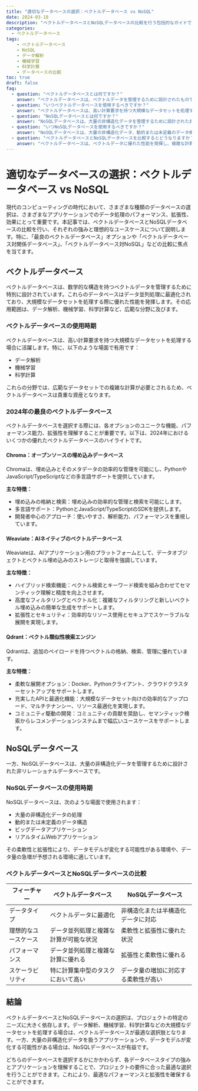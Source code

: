 ```yaml
---
title: "適切なデータベースの選択：ベクトルデータベース vs NoSQL"
date: 2024-03-10
description: "ベクトルデータベースとNoSQLデータベースの比較を行う包括的なガイドで、それぞれの強み、理想的なユースケース、そして2024年の最良のベクトルデータベースオプションを強調します。"
categories:
  - ベクトルデータベース
tags:
    - ベクトルデータベース
    - NoSQL
    - データ解析
    - 機械学習
    - 科学計算
    - データベースの比較
toc: true
draft: false
faq:
  - question: "ベクトルデータベースとは何ですか？"
    answer: "ベクトルデータベースは、ベクトルデータを管理するために設計されたものであり、データ並列処理に最適化されており、データ解析、機械学習、科学計算などの大規模なデータセットを処理するのに適しています。"
  - question: "いつベクトルデータベースを使用するべきですか？"
    answer: "ベクトルデータベースは、高い計算要求を持つ大規模なデータセットを処理する場合に使用します。特に、データ解析、機械学習、科学計算などが該当します。"
  - question: "NoSQLデータベースとは何ですか？"
    answer: "NoSQLデータベースは、大量の非構造化データを管理するために設計された非リレーショナルデータベースであり、拡張性、柔軟なスキーマ、多様なデータモデルで知られています。"
  - question: "いつNoSQLデータベースを使用するべきですか？"
    answer: "NoSQLデータベースは、大量の非構造化データ、動的または未定義のデータ構造、ビッグデータアプリケーション、リアルタイムWebアプリケーションを処理するのに適しています。"
  - question: "ベクトルデータベースとNoSQLデータベースを比較するとどうなりますか？"
    answer: "ベクトルデータベースは、ベクトルデータに優れた性能を発揮し、複雑な計算が可能です。一方、NoSQLデータベースは、非構造化または半構造化データの柔軟性と拡張性に優れています。"
---
```


# 適切なデータベースの選択：ベクトルデータベース vs NoSQL

現代のコンピューティングの時代において、さまざまな種類のデータベースの選択は、さまざまなアプリケーションでのデータ処理のパフォーマンス、拡張性、効果にとって重要です。本記事では、ベクトルデータベースとNoSQLデータベースの比較を行い、それぞれの強みと理想的なユースケースについて説明します。特に、「最良のベクトルデータベース」オプションや「ベクトルデータベース対関係データベース」、「ベクトルデータベース対NoSQL」などの比較に焦点を当てます。

## ベクトルデータベース

ベクトルデータベースは、数学的な構造を持つベクトルデータを管理するために特別に設計されています。これらのデータベースはデータ並列処理に最適化されており、大規模なデータセットを処理する際に優れた性能を発揮します。その応用範囲は、データ解析、機械学習、科学計算など、広範な分野に及びます。

### ベクトルデータベースの使用時期
ベクトルデータベースは、高い計算要求を持つ大規模なデータセットを処理する場合に活躍します。特に、以下のような場面で有用です：

- データ解析
- 機械学習
- 科学計算

これらの分野では、広範なデータセットでの複雑な計算が必要とされるため、ベクトルデータベースは貴重な資産となります。

### 2024年の最良のベクトルデータベース
ベクトルデータベースを選択する際には、各オプションのユニークな機能、パフォーマンス能力、拡張性を理解することが重要です。以下は、2024年におけるいくつかの優れたベクトルデータベースのハイライトです。

#### Chroma：オープンソースの埋め込みデータベース
Chromaは、埋め込みとそのメタデータの効率的な管理を可能にし、PythonやJavaScript/TypeScriptなどの多言語サポートを提供しています。

**主な特徴：**
- 埋め込みの格納と検索：埋め込みの効率的な管理と検索を可能にします。
- 多言語サポート：PythonとJavaScript/TypeScriptのSDKを提供します。
- 開発者中心のアプローチ：使いやすさ、解析能力、パフォーマンスを重視しています。

#### Weaviate：AIネイティブのベクトルデータベース
Weaviateは、AIアプリケーション用のプラットフォームとして、データオブジェクトとベクトル埋め込みのストレージと取得を強調しています。

**主な特徴：**
- ハイブリッド検索機能：ベクトル検索とキーワード検索を組み合わせてセマンティック理解と精度を向上させます。
- 高度なフィルタリングとベクトル化：複雑なフィルタリングと新しいベクトル埋め込みの簡単な生成をサポートします。
- 拡張性とセキュリティ：効率的なリソース使用とセキュアでスケーラブルな展開を実現します。

#### Qdrant：ベクトル類似性検索エンジン
Qdrantは、追加のペイロードを持つベクトルの格納、検索、管理に優れています。

**主な特徴：**
- 柔軟な展開オプション：Docker、Pythonクライアント、クラウドクラスターセットアップをサポートします。
- 充実したAPIと最適化機能：大規模なデータセット向けの効率的なアップロード、マルチテナンシー、リソース最適化を実現します。
- コミュニティ駆動の開発：コミュニティの貢献を奨励し、セマンティック検索からレコメンデーションシステムまで幅広いユースケースをサポートします。

## NoSQLデータベース

一方、NoSQLデータベースは、大量の非構造化データを管理するために設計された非リレーショナルデータベースです。

### NoSQLデータベースの使用時期
NoSQLデータベースは、次のような場面で使用されます：

- 大量の非構造化データの処理
- 動的または未定義のデータ構造
- ビッグデータアプリケーション
- リアルタイムWebアプリケーション

その柔軟性と拡張性により、データモデルが変化する可能性がある環境や、データ量の急増が予想される環境に適しています。

### ベクトルデータベースとNoSQLデータベースの比較

| フィーチャー       | ベクトルデータベース                                        | NoSQLデータベース                                           |
|-------------------|--------------------------------------------------------------|-------------------------------------------------------------|
| データタイプ       | ベクトルデータに最適化                                     | 非構造化または半構造化データに対応                         |
| 理想的なユースケース | データ並列処理と複雑な計算が可能な状況                     | 柔軟性と拡張性に優れた状況                                   |
| パフォーマンス     | データ並列処理と複雑な計算に優れる                         | 拡張性と柔軟性に優れる                                       |
| スケーラビリティ   | 特に計算集中型のタスクにおいて高い                        | データ量の増加に対応する柔軟性が高い                        |

## 結論

ベクトルデータベースとNoSQLデータベースの選択は、プロジェクトの特定のニーズに大きく依存します。データ解析、機械学習、科学計算などの大規模なデータセットを処理する場合は、ベクトルデータベースが最適な選択肢となります。一方、大量の非構造化データを扱うアプリケーションや、データモデルが変化する可能性がある場合は、NoSQLデータベースが有益です。

どちらのデータベースを選択するかにかかわらず、各データベースタイプの強みとアプリケーションを理解することで、プロジェクトの要件に合った最適な選択を行うことができます。これにより、最適なパフォーマンスと拡張性を確保することができます。
